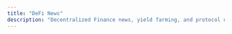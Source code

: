 ```yaml
---
title: "DeFi News"
description: "Decentralized Finance news, yield farming, and protocol updates"
---
```

